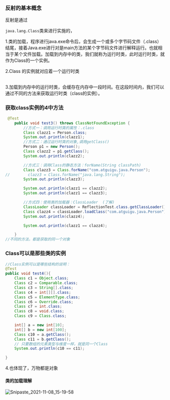 ### 反射的基本概念

反射是通过

`java.lang.Class`类来进行实施的，

1.类的加载，程序进行java.exe命令后，会生成一个或多个字节码文件（.class）结尾，接着Java.exe进行对是main方法的某个字节码文件进行解释运行。也就相当于某个文件加载。加载到内存中的类，我们就称为运行时类，此时运行时类，就作为Class的一个实例。

2.Class 的实例就对应着一个运行时类

## 

3.加载到内存中的运行时类，会缓存在内存中一段时间。在这段时间内，我们可以通过不同的方法来获取运行时类（class的实例）。

### 获取class实例的4中方法



```java
 @Test
    public void test3() throws ClassNotFoundException {
        //方式一：调用运行时类的属性：.class
        Class clazz1 = Person.class;
        System.out.println(clazz1);
        //方式二：通过运行时类的对象,调用getClass()
        Person p1 = new Person();
        Class clazz2 = p1.getClass();
        System.out.println(clazz2);

        //方式三：调用Class的静态方法：forName(String classPath)
        Class clazz3 = Class.forName("com.atguigu.java.Person");
//        clazz3 = Class.forName("java.lang.String");
        System.out.println(clazz3);

        System.out.println(clazz1 == clazz2);
        System.out.println(clazz1 == clazz3);

        //方式四：使用类的加载器：ClassLoader  (了解)
        ClassLoader classLoader = ReflectionTest.class.getClassLoader();
        Class clazz4 = classLoader.loadClass("com.atguigu.java.Person");
        System.out.println(clazz4);

        System.out.println(clazz1 == clazz4);

    }
//不同的方法，都是获取的同一个对象
```

### Class可以是那些类的实例

```java
//Class实例可以是哪些结构的说明：
@Test
public void test4(){
    Class c1 = Object.class;
    Class c2 = Comparable.class;
    Class c3 = String[].class;
    Class c4 = int[][].class;
    Class c5 = ElementType.class;
    Class c6 = Override.class;
    Class c7 = int.class;
    Class c8 = void.class;
    Class c9 = Class.class;

    int[] a = new int[10];
    int[] b = new int[100];
    Class c10 = a.getClass();
    Class c11 = b.getClass();
    // 只要数组的元素类型与维度一样，就是同一个Class
    System.out.println(c10 == c11);

}
```

4.也体现了，万物都是对象

#### 类的加载理解

![Snipaste_2021-11-08_15-19-58](D:\significant\significant\imges\Snipaste_2021-11-08_15-19-58.jpg)
